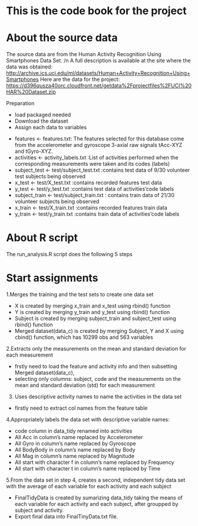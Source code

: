 # This is the code book for the project

# About the source data

The source data are from the Human Activity Recognition Using Smartphones Data Set. /n
A full description is available at the site where the data was obtained: http://archive.ics.uci.edu/ml/datasets/Human+Activity+Recognition+Using+Smartphones 
Here are the data for the project: https://d396qusza40orc.cloudfront.net/getdata%2Fprojectfiles%2FUCI%20HAR%20Dataset.zip

Preparation
- load packaged needed
- Download the dataset
- Assign each data to variables
* features <- features.txt: The features selected for this database come from the accelerometer and gyroscope 3-axial raw signals tAcc-XYZ and tGyro-XYZ.
* activities <- activity_labels.txt :List of activities performed when the corresponding measurements were taken and its codes (labels)
* subject_test <- test/subject_test.txt :contains test data of 9/30 volunteer test subjects being observed
* x_test <- test/X_test.txt :contains recorded features test data
* y_test <- test/y_test.txt :contains test data of activities’code labels
* subject_train <- test/subject_train.txt : contains train data of 21/30 volunteer subjects being observed
* x_train <- test/X_train.txt :contains recorded features train data
* y_train <- test/y_train.txt :contains train data of activities’code labels


# About R script
The run_analysis.R script does the following 5 steps  

# Start assignments
1.Merges the training and the test sets to create one data set
* X is created by merging x_train and x_test using rbind() function
* Y is created by merging y_train and y_test using rbind() function
* Subject is created by merging subject_train and subject_test using rbind() function
* Merged dataset(data_c) is created by merging Subject, Y and X using cbind() function, which has 10299 obs and 563 variables

2.Extracts only the measurements on the mean and standard deviation for each measurement
* frstly need to load the feature and activity info and then subsetting Merged dataset(data_c),
* selecting only columns: subject, code and the measurements on the mean and standard deviation (std) for each measurement

3. Uses descriptive activity names to name the activities in the data set
* firstly need to extract col names from the feature table  

4.Appropriately labels the data set with descriptive variable names:
* code column in data_tidy renamed into activities
* All Acc in column’s name replaced by Accelerometer
* All Gyro in column’s name replaced by Gyroscope
* All BodyBody in column’s name replaced by Body
* All Mag in column’s name replaced by Magnitude
* All start with character f in column’s name replaced by Frequency
* All start with character t in column’s name replaced by Time

5.From the data set in step 4, creates a second, independent tidy data set with the average of each variable for each activity and each subject
* FinalTidyData is created by sumarizing data_tidy taking the means of each variable for each activity and each subject, after groupped by subject and activity.
* Export final data into FinalTinyData.txt file.
      
        

